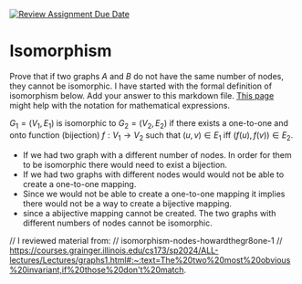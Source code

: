 [![Review Assignment Due Date](https://classroom.github.com/assets/deadline-readme-button-24ddc0f5d75046c5622901739e7c5dd533143b0c8e959d652212380cedb1ea36.svg)](https://classroom.github.com/a/AtNXzL3S)
# Isomorphism

Prove that if two graphs $A$ and $B$ do not have the same number of nodes, they
cannot be isomorphic. I have started with the formal definition of isomorphism
below. Add your answer to this markdown file. [This
page](https://docs.github.com/en/get-started/writing-on-github/working-with-advanced-formatting/writing-mathematical-expressions)
might help with the notation for mathematical expressions.

$G_1=(V_1 , E_1)$ is isomorphic to $G_2 = (V_2, E_2)$ if there exists a
one-to-one and onto function (bijection) $f: V_1 \rightarrow V_2$ such that $(u,v)
\in E_1$ iff $(f(u),f(v)) \in E_2$.

- If we had two graph with a different number of nodes. In order for them to be isomorphic there would need to exist a bijection.
- If we had two graphs with different nodes would would not be able to create a one-to-one mapping.
- Since we would not be able to create a one-to-one mapping it implies there would not be a way to create a bijective mapping.
- since a abijective mapping cannot be created. The two graphs with different numbers of nodes cannot be isomorphic.  

// I reviewed material from:
// isomorphism-nodes-howardthegr8one-1
// https://courses.grainger.illinois.edu/cs173/sp2024/ALL-lectures/Lectures/graphs1.html#:~:text=The%20two%20most%20obvious%20invariant,if%20those%20don't%20match.
